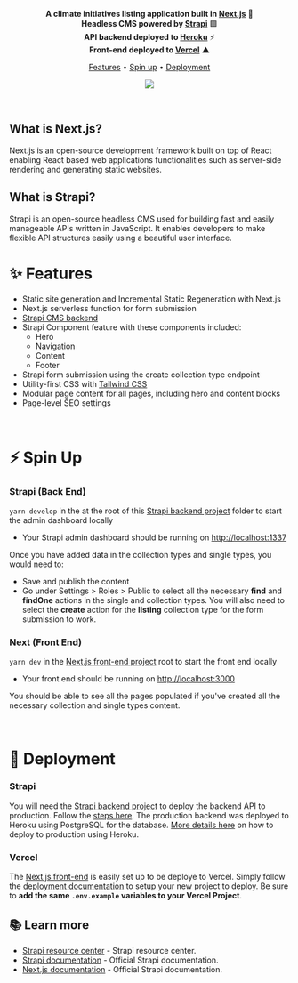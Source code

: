 <p align="center">
  <strong>A climate initiatives listing application built in <a href="https://nextjs.org" target="_blank">Next.js</a></strong> 🤘<br />
  <strong>Headless CMS powered by <a href="https://strapi.io" target="_blank">Strapi</a></strong> 🟪<br />
  <strong>API backend deployed to <a href="https://heroku.com/" target="_blank">Heroku</a></strong> ⚡<br />
  <strong>Front-end deployed to <a href="https://vercel.com/" target="_blank">Vercel</a></strong> ▲<br />
</p>

<p align="center">
    <a href="#-features">Features</a> •
    <a href="#-spin-up">Spin up</a> •
    <a href="#-deployment">Deployment</a>
</p>

<p align="center">
  <img src="https://i.ibb.co/Z2fCg2h/357e3536-2afc-437c-b025-4ae3db80725e.png" align="center" />
</p>

<br />

## What is Next.js?

Next.js is an open-source development framework built on top of React enabling React based web applications functionalities such as server-side rendering and generating static websites.


## What is Strapi?

Strapi is an open-source headless CMS used for building fast and easily manageable APIs written in JavaScript. It enables developers to make flexible API structures easily using a beautiful user interface.

# ✨ Features

- Static site generation and Incremental Static Regeneration with Next.js
- Next.js serverless function for form submission
- [Strapi CMS backend](https://github.com/jaepass/strapi-climate-api)
- Strapi Component feature with these components included:
  - Hero
  - Navigation
  - Content
  - Footer
- Strapi form submission using the create collection type endpoint
- Utility-first CSS with [Tailwind CSS](https://tailwindcss.com)
- Modular page content for all pages, including hero and content blocks
- Page-level SEO settings

<br />

# ⚡ Spin Up

### Strapi (Back End)
`yarn develop` in the at the root of this [Strapi backend project](https://github.com/jaepass/strapi-climate-api) folder to start the admin dashboard locally
   - Your Strapi admin dashboard should be running on [http://localhost:1337](http://localhost:1337)

Once you have added data in the collection types and single types, you would need to:
- Save and publish the content
- Go under Settings > Roles > Public to select all the necessary **find** and **findOne** actions in the single and collection types. You will also need to select the **create** action for the **listing** collection type for the form submission to work.

### Next (Front End)
`yarn dev` in the [Next.js front-end project](https://github.com/jaepass/strapi-nextjs-climate) root to start the front end locally
   - Your front end should be running on [http://localhost:3000](http://localhost:3000)

You should be able to see all the pages populated if you've created all the necessary collection and single types content.

<br />

# 🚀 Deployment

### Strapi
You will need the [Strapi backend project](https://github.com/jaepass/strapi-climate-api) to deploy the backend API to production. Follow the [steps here](https://strapi.io/documentation/v3.x/admin-panel/deploy.html#deployment). The production backend was deployed to Heroku using PostgreSQL for the database. [More details here](https://docs.strapi.io/developer-docs/latest/setup-deployment-guides/deployment/hosting-guides/heroku.html#heroku) on how to deploy to production using Heroku.

### Vercel
The [Next.js front-end](https://github.com/jaepass/strapi-nextjs-climate) is easily set up to be deploye to Vercel. Simply follow the [deployment documentation](https://nextjs.org/docs/deployment) to setup your new project to deploy. Be sure to **add the same `.env.example` variables to your Vercel Project**.

## 📚 Learn more

- [Strapi resource center](https://strapi.io/resource-center) - Strapi resource center.
- [Strapi documentation](https://docs.strapi.io) - Official Strapi documentation.
- [Next.js documentation](https://nextjs.org/docs) - Official Strapi documentation.
